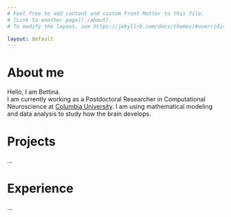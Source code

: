 ```yaml
---
# Feel free to add content and custom Front Matter to this file.
# [Link to another page](./about).
# To modify the layout, see https://jekyllrb.com/docs/themes/#overriding-theme-defaults

layout: default
---
```



# About me

Hello, I am Bettina.  <br/>
I am currently working as a Postdoctoral Researcher in Computational Neuroscience at [Columbia University](https://zuckermaninstitute.columbia.edu/). I am using mathematical modeling and data analysis to study how the brain develops. 


# Projects
...

# Experience
...